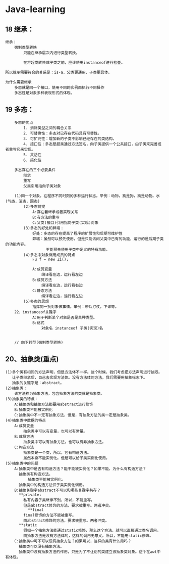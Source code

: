 # Java-learning

18 继承：
------
    继承：
		强制类型转换
			只能在继承层次内进行类型转换。
			
			在将超类转换成子类之前，应该使用instanceof进行检查。
			
	所以继承需要符合的关系是：is-a，父类更通用，子类更具体。
	
	为什么需要继承
		多态就是同一个接口，使用不同的实例而执行不同操作
		多态性是对象多种表现形式的体现。
		
19 多态：
--------
	
		多态的优点
			1. 消除类型之间的耦合关系
			2. 可替换性：多态对已存在代码具有可替性。
			3. 可扩充性：增加新的子类不影响已经存在的类结构。
			4. 接口性：多态是超类通过方法签名，向子类提供一个公共接口，由子类来完善或者重写它来实现。
			5. 灵活性
			6. 简化性
		
		多态存在的三个必要条件
			继承
			重写
			父类引用指向子类对象
			
		(1)同一个对象，在程序不同时刻的多种运行状态。举例：动物，狗是狗，狗是动物。水(气态，液态，固态)
        	(2)多态前提
        		A:存在着继承或者实现关系
        		B:有方法的重写
        		C:父类(接口)引用指向子类(实现)对象
        	(3)多态的好处和弊端：
        		好处：多态的存在提高了程序的扩展性和后期可维护性
        		弊端：虽然可以预先使用，但是只能访问父类中已有的功能，运行的是后期子类的功能内容。
        		      不能预先使用子类中定义的特有功能。
        	(4)多态中对象调用成员的特点
        		Fu f = new Zi();
        		
        		A:成员变量
        			编译看左边，运行看左边
        		B:成员方法 
        			编译看左边，运行看右边
        		C:静态方法
        			编译看左边，运行看左边
        	(5)多态的思想
        		指挥同一批对象做事情。举例：带兵打仗，下课等。
        22、instanceof关键字
        		A:用于判断某个对象是否是某种类型。
        		B:格式
        			对象名 instanceof 子类(实现)名
        			
        			
        // 向下转型(强制类型转换)
        
20、抽象类(重点)
---------------
    
    (1)多个类有相同的方法声明，但是方法体不一样。这个时候，我们考虑把方法声明进行抽取。
       让子类继承后，自己去实现方法体。没有方法体的方法，我们需要用抽象标志下。
       抽象的关键字是：abstract。
    (2)抽象类：
        该方法称为抽象方法，包含抽象方法的类就是抽象类。
    (3)抽象类的特点：
        A:抽象类和抽象方法都要用abstract进行修饰
        B:抽象类不能被实例化
        C:抽象类中不一定有抽象方法，但是，有抽象方法的类一定是抽象类。
    (4)抽象类中数据的特点
        A:成员变量
            抽象类中可以有变量，也可以有常量。
        B:成员方法
            抽象类中可以有抽象方法，也可以有非抽象方法。
        C:构造方法
            抽象类是一个类，所以，它有构造方法。
            虽然本身不能实例化。但是可以给子类实例化使用。
    (5)抽象类中的问题
        A:抽象类中是否有构造方法？能不能被实例化？如果不能，为什么有构造方法？
          抽象类有构造方法。
              抽象类不能被实例化。
          抽象类中的构造方法供子类实例化调用。
        B:抽象关键字abstract不可以和哪些关键字共存？
          **private:
            私有内容子类继承不到，所以，不能重写。
            但是abstract修饰的方法，要求被重写。两者冲突。
              **final
            final修饰的方法不能被重写。
            而abstract修饰的方法，要求被重写。两者冲突。			
          **static
            假如一个抽象方法能通过static修饰，那么这个方法，就可以直接通过类名调用。
            而抽象方法是没有方法体的，这样的调用无意义。所以，不能用static修饰。
        C:抽象类中可不可以没有抽象方法？如果可以，这样的类有什么用吗？
          抽象类可以没有抽象方法。
          抽象类中没有抽象方法的作用，只是为了不让别的类建立该抽象类对象。这个在awt中有体现。